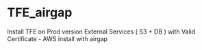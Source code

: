 # TFE_airgap
Install TFE on Prod version External Services ( S3 + DB ) with Valid Certificate - AWS install with airgap
